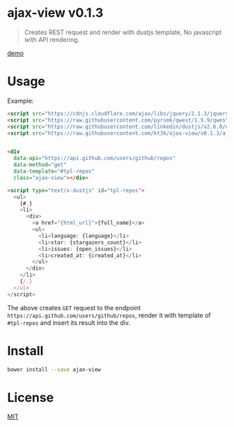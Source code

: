 # ajax-view v0.1.3

> Creates REST request and render with dustjs template,
> No javascript with API rendering.

[demo](http://kt3k.github.io/ajax-view/example.html)

# Usage

Example:

```html
<script src="https://cdnjs.cloudflare.com/ajax/libs/jquery/2.1.3/jquery.js"></script>
<script src="https://raw.githubusercontent.com/pyrsmk/qwest/1.5.9/qwest.min.js"></script>
<script src="https://raw.githubusercontent.com/linkedin/dustjs/v2.6.0/dist/dust-full.js"></script>
<script src="https://raw.githubusercontent.com/kt3k/ajax-view/v0.1.3/ajax-view.js"></script>


<div
  data-api="https://api.github.com/users/github/repos"
  data-method="get"
  data-template="#tpl-repos"
  class="ajax-view"></div>

<script type="text/x-dustjs" id="tpl-repos">
  <ul>
    {#.}
    <li>
      <div>
        <a href="{html_url}">{full_name}</a>
        <ul>
          <li>language: {language}</li>
          <li>star: {stargazers_count}</li>
          <li>issues: {open_issues}</li>
          <li>created_at: {created_at}</li>
        </ul>
      </div>
    </li>
    {/.}
  </ul>
</script>
```

The above creates `GET` request to the endpoint `https://api.github.com/users/github/repos`, render it with template of `#tpl-repos` and insert its result into the div.


# Install

```sh
bower install --save ajax-view
```

# License

[MIT](https://github.com/kt3k/ajax-view/blob/master/LICENSE)
